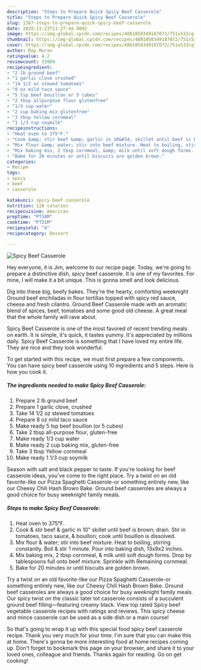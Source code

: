 ```yaml
---
description: "Steps to Prepare Quick Spicy Beef Casserole"
title: "Steps to Prepare Quick Spicy Beef Casserole"
slug: 1367-steps-to-prepare-quick-spicy-beef-casserole
date: 2020-11-23T11:37:44.980Z
image: https://img-global.cpcdn.com/recipes/4881058349187072/751x532cq70/spicy-beef-casserole-recipe-main-photo.jpg
thumbnail: https://img-global.cpcdn.com/recipes/4881058349187072/751x532cq70/spicy-beef-casserole-recipe-main-photo.jpg
cover: https://img-global.cpcdn.com/recipes/4881058349187072/751x532cq70/spicy-beef-casserole-recipe-main-photo.jpg
author: Ray Moran
ratingvalue: 4.2
reviewcount: 33904
recipeingredient:
- "2 lb ground beef"
- "1 garlic clove crushed"
- "14 1/2 oz stewed tomatoes"
- "8 oz mild taco sauce"
- "5 tsp beef bouillon or 5 cubes"
- "2 tbsp allpurpose flour glutenfree"
- "1/3 cup water"
- "2 cup baking mix glutenfree"
- "3 tbsp Yellow cornmeal"
- "1 1/3 cup soymilk"
recipeinstructions:
- "Heat oven to 375°F."
- "Cook &amp; stir beef &amp; garlic in 10&#34; skillet until beef is brown; drain. Stir in tomatoes, taco sauce, &amp; bouillon;  cook until bouillon is dissolved."
- "Mix flour &amp; water; stir into beef mixture. Heat to boiling, stirring constantly.  Boil &amp; stir 1 minute.  Pour into baking dish, 13x9x2 inches."
- "Mix baking mix, 2 tbsp cornmeal, &amp; milk until soft dough forms.  Drop by tablespoons full onto beef mixture.  Sprinkle with Remaining cornmeal."
- "Bake for 20 minutes or until biscuits are golden brown."
categories:
- Recipe
tags:
- spicy
- beef
- casserole

katakunci: spicy beef casserole 
nutrition: 128 calories
recipecuisine: American
preptime: "PT34M"
cooktime: "PT31M"
recipeyield: "4"
recipecategory: Dessert

---
```



![Spicy Beef Casserole](https://img-global.cpcdn.com/recipes/4881058349187072/751x532cq70/spicy-beef-casserole-recipe-main-photo.jpg)

Hey everyone, it is Jim, welcome to our recipe page. Today, we're going to prepare a distinctive dish, spicy beef casserole. It is one of my favorites. For mine, I will make it a bit unique. This is gonna smell and look delicious.

Dig into these big, beefy bakes. They&#39;re the hearty, comforting weeknight Ground beef enchiladas in flour tortillas topped with spicy red sauce, cheese and fresh cilantro. Ground Beef Casserole made with an aromatic blend of spices, beef, tomatoes and some good old cheese. A great meal that the whole family will rave about.

Spicy Beef Casserole is one of the most favored of recent trending meals on earth. It is simple, it's quick, it tastes yummy. It's appreciated by millions daily. Spicy Beef Casserole is something that I have loved my entire life. They are nice and they look wonderful.


To get started with this recipe, we must first prepare a few components. You can have spicy beef casserole using 10 ingredients and 5 steps. Here is how you cook it.

<!--inarticleads1-->

##### The ingredients needed to make Spicy Beef Casserole:

1. Prepare 2 lb ground beef
1. Prepare 1 garlic clove, crushed
1. Take 14 1/2 oz stewed tomatoes
1. Prepare 8 oz mild taco sauce
1. Make ready 5 tsp beef bouillon (or 5 cubes)
1. Take 2 tbsp all-purpose flour, gluten-free
1. Make ready 1/3 cup water
1. Make ready 2 cup baking mix, gluten-free
1. Take 3 tbsp Yellow cornmeal
1. Make ready 1 1/3 cup soymilk


Season with salt and black pepper to taste. If you&#39;re looking for beef casserole ideas, you&#39;ve come to the right place. Try a twist on an old favorite-like our Pizza Spaghetti Casserole-or something entirely new, like our Cheesy Chili Hash Brown Bake. Ground beef casseroles are always a good choice for busy weeknight family meals. 

<!--inarticleads2-->

##### Steps to make Spicy Beef Casserole:

1. Heat oven to 375°F.
1. Cook &amp; stir beef &amp; garlic in 10&#34; skillet until beef is brown; drain. Stir in tomatoes, taco sauce, &amp; bouillon;  cook until bouillon is dissolved.
1. Mix flour &amp; water; stir into beef mixture. Heat to boiling, stirring constantly.  Boil &amp; stir 1 minute.  Pour into baking dish, 13x9x2 inches.
1. Mix baking mix, 2 tbsp cornmeal, &amp; milk until soft dough forms.  Drop by tablespoons full onto beef mixture.  Sprinkle with Remaining cornmeal.
1. Bake for 20 minutes or until biscuits are golden brown.


Try a twist on an old favorite-like our Pizza Spaghetti Casserole-or something entirely new, like our Cheesy Chili Hash Brown Bake. Ground beef casseroles are always a good choice for busy weeknight family meals. Our spicy twist on the classic tater tot casserole consists of a succulent ground beef filling—featuring creamy black. View top rated Spicy beef vegetable casserole recipes with ratings and reviews. This spicy cheese and mince casserole can be used as a side dish or a main course! 

So that's going to wrap it up with this special food spicy beef casserole recipe. Thank you very much for your time. I'm sure that you can make this at home. There's gonna be more interesting food at home recipes coming up. Don't forget to bookmark this page on your browser, and share it to your loved ones, colleague and friends. Thanks again for reading. Go on get cooking!
